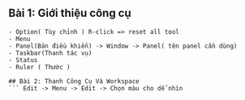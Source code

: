 ## Bài 1: Giới thiệu công cụ

```- Tool Box ( Thanh công cụ )
- Option( Tùy chỉnh ) R-click => reset all tool 
- Menu
- Panel(Bản điều khiển) -> Window -> Panel( tên panel cần dùng)
- Taskbar(Thanh tác vụ)
- Status
- Ruler ( Thước )

## Bài 2: Thanh Công Cụ Và Workspace
``` Edit -> Menu -> Edit -> Chọn màu cho dễ nhìn
